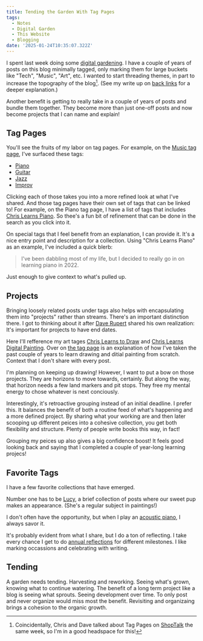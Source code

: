 ```yaml
---
title: Tending the Garden With Tag Pages
tags:
  - Notes
  - Digital Garden
  - This Website
  - Blogging
date: '2025-01-24T10:35:07.322Z'
---
```


I spent last week doing some [digital gardening](https://maggieappleton.com/garden-history/). I have a couple of years of posts on this blog minimally tagged, only marking them for large buckets like "Tech", "Music", "Art", etc. I wanted to start threading themes, in part to increase the topography of the blog[^1]. (See my write up on [back links](/backlinksinjs) for a deeper explanation.)

Another benefit is getting to really take in a couple of years of posts and bundle them together. They become more than just one-off posts and now become projects that I can name and explain!

## Tag Pages

You'll see the fruits of my labor on tag pages. For example, on the [Music tag page](/blog/music), I've surfaced these tags:

- [Piano](/blog/piano)
- [Guitar](/blog/guitar)
- [Jazz](/blog/jazz)
- [Improv](/blog/improv)

Clicking each of those takes you into a more refined look at what I've shared. And those tag pages have their own set of tags that can be linked to! For example, on the Piano tag page, I have a list of tags that includes [Chris Learns Piano](/blog/chris%20Learns%20Piano). So thee's a fun bit of refinement that can be done in the search as you click into it.

On special tags that I feel benefit from an explanation, I can provide it. It's a nice entry point and description for a collection. Using "Chris Learns Piano" as an example, I've included a quick blerb:

> I've been dabbling most of my life, but I decided to really go in on learning piano in 2022.

Just enough to give context to what's pulled up.

## Projects

Bringing loosely related posts under tags also helps with encapsulating them into "projects" rather than streams. There's an important distinction there. I got to thinking about it after [Dave Rupert](https://daverupert.com/2022/04/productivity-sniped-by-para/) shared his own realization: It's important for projects to have end dates.

Here I'll refference my art tages [Chris Learns to Draw](/blog/chris%20Learns%20to%20Draw) and [Chris Learns Digital Painting](/blog/chris%20Learns%20Digital%20Painting). Over on [the tag page](/art) is an explanation of how I've taken the past couple of years to learn drawing and ditial painting from scratch. Context that I don't share with every post.

I'm planning on keeping up drawing! However, I want to put a bow on those projects. They are horizons to move towards, certainly. But along the way, that horizon needs a few land markers and pit stops. They free my mental energy to chose whatever is next conciously.

Interestingly, it's retroactive grouping instead of an initial deadline. I prefer this. It balances the benefit of both a routine feed of what's happening and a more defined project. By sharing what your working are and then later scooping up different peices into a cohesive collection, you get both flexibility and structure. Plenty of people write books this way, in fact!

Grouping my peices up also gives a big confidence boost! It feels good looking back and saying that I completed a couple of year-long learning projecs!

## Favorite Tags

I have a few favorite collections that have emerged.

Number one has to be [Lucy](/blog/lucy), a brief collection of posts where our sweet pup makes an appearance. (She's a regular subject in paintings!)

I don't often have the opportunity, but when I play an [acoustic piano](/blog/acoustic%20Piano), I always savor it.

It's probably evident from what I share, but I do a ton of reflecting. I take every chance I get to do [annual reflections](//blog/annuals) for different milestones. I like marking occassions and celebrating with writing.

## Tending

A garden needs tending. Harvesting and reworking. Seeing what's grown, knowing what to continue watering. The benefit of a long term project like a blog is seeing what sprouts. Seeing development over time. To only post and never organize would miss most the benefit. Revisiting and organizaing brings a cohesion to the organic growth.

[^1]: Coincidentally, Chris and Dave talked about Tag Pages on [ShopTalk](https://shoptalkshow.com/647/) the same week, so I'm in a good headspace for this!
